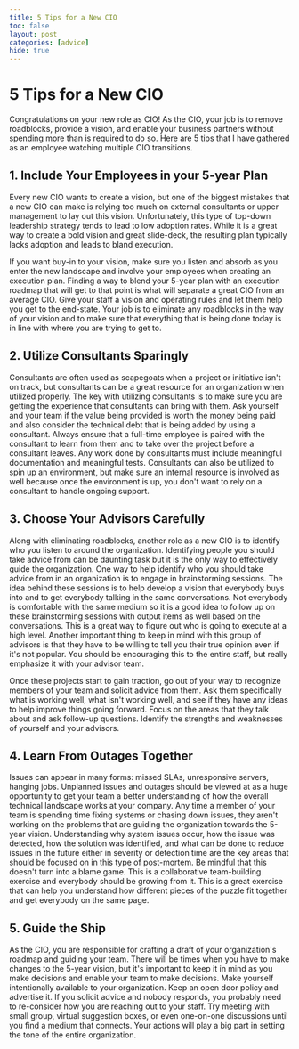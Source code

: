 ```yaml
---
title: 5 Tips for a New CIO
toc: false
layout: post
categories: [advice]
hide: true
---
```


# 5 Tips for a New CIO

Congratulations on your new role as CIO!  As the CIO, your job is to remove roadblocks, provide a vision, and enable your business partners without spending more than is required to do so.  Here are 5 tips that I have gathered as an employee watching multiple CIO transitions.  

## 1. Include Your Employees in your 5-year Plan 

Every new CIO wants to create a vision, but one of the biggest mistakes that a new CIO can make is relying too much on external consultants or upper management to lay out this vision.  Unfortunately, this type of top-down leadership strategy tends to lead to low adoption rates.  While it is a great way to create a bold vision and great slide-deck, the resulting plan typically lacks adoption and leads to bland execution.  

If you want buy-in to your vision, make sure you listen and absorb as you enter the new landscape and involve your employees when creating an execution plan.  Finding a way to blend your 5-year plan with an execution roadmap that will get to that point is what will separate a great CIO from an average CIO.  Give your staff a vision and operating rules and let them help you get to the end-state.  Your job is to eliminate any roadblocks in the way of your vision and to make sure that everything that is being done today is in line with where you are trying to get to.

## 2. Utilize Consultants Sparingly

Consultants are often used as scapegoats when a project or initiative isn't on track, but consultants can be a great resource for an organization when utilized properly.  The key with utilizing consultants is to make sure you are getting the experience that consultants can bring with them.  Ask yourself and your team if the value being provided is worth the money being paid and also consider the technical debt that is being added by using a consultant.  Always ensure that a full-time employee is paired with the consultant to learn from them and to take over the project before a consultant leaves.  Any work done by consultants must include meaningful documentation and meaningful tests.  Consultants can also be utilized to spin up an environment, but make sure an internal resource is involved as well because once the environment is up, you don't want to rely on a consultant to handle ongoing support.  

## 3. Choose Your Advisors Carefully

Along with eliminating roadblocks, another role as a new CIO is to identify who you listen to around the organization.  Identifying people you should take advice from can be daunting task but it is the only way to effectively guide the organization.  One way to help identify who you should take advice from in an organization is to engage in brainstorming sessions.  The idea behind these sessions is to help develop a vision that everybody buys into and to get everybody talking in the same conversations.  Not everybody is comfortable with the same medium so it is a good idea to follow up on these brainstorming sessions with output items as well based on the conversations.  This is a great way to figure out who is going to execute at a high level.   Another important thing to keep in mind with this group of advisors is that they have to be willing to tell you their true opinion even if it's not popular.  You should be encouraging this to the entire staff, but really emphasize it with your advisor team.

Once these projects start to gain traction, go out of your way to recognize members of your team and solicit advice from them.  Ask them specifically what is working well, what isn't working well, and see if they have any ideas to help improve things going forward.  Focus on the areas that they talk about and ask follow-up questions.  Identify the strengths and weaknesses of yourself and your advisors.

## 4. Learn From Outages Together

Issues can appear in many forms: missed SLAs, unresponsive servers, hanging jobs.  Unplanned issues and outages should be viewed at as a huge opportunity to get your team a better understanding of how the overall technical landscape works at your company.  Any time a member of your team is spending time fixing systems or chasing down issues, they aren't working on the problems that are guiding the organization towards the 5-year vision.  Understanding why system issues occur, how the issue was detected, how the solution was identified, and what can be done to reduce issues in the future either in severity or detection time are the key areas that should be focused on in this type of post-mortem.  Be mindful that this doesn't turn into a blame game.  This is a collaborative team-building exercise and everybody should be growing from it.  This is a great exercise that can help you understand how different pieces of the puzzle fit together and get everybody on the same page.    

## 5. Guide the Ship

As the CIO, you are responsible for crafting a draft of your organization's roadmap and guiding your team.  There will be times when you have to make changes to the 5-year vision, but it's important to keep it in mind as you make decisions and enable your team to make decisions.  Make yourself intentionally available to your organization.  Keep an open door policy and advertise it.  If you solicit advice and nobody responds, you probably need to re-consider how you are reaching out to your staff.  Try meeting with small group, virtual suggestion boxes, or even one-on-one discussions until you find a medium that connects.  Your actions will play a big part in setting the tone of the entire organization.